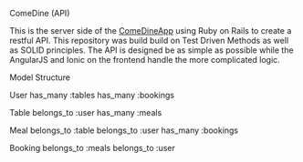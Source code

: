 ComeDine (API)

This is the server side of the [ComeDineApp](https://www.github.com/sachinkaria/comedineapp) using Ruby on Rails to create a restful API. This repository was build build on Test Driven Methods as well as SOLID principles. The API is designed be as simple as possible while the AngularJS and Ionic on the frontend handle the more complicated logic.


Model Structure

User
has_many :tables
has_many :bookings

Table
belongs_to :user
has_many :meals

Meal
belongs_to :table
belongs_to :user
has_many :bookings

Booking
belongs_to :meals
belongs_to :user
